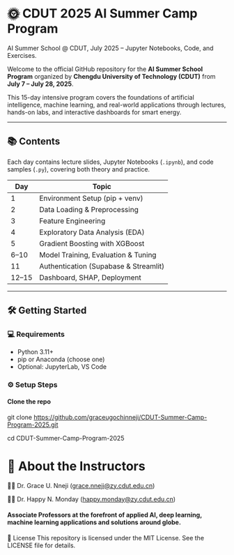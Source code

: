 # 🌞 CDUT 2025 AI Summer Camp Program
AI Summer School @ CDUT, July 2025 – Jupyter Notebooks, Code, and Exercises.

Welcome to the official GitHub repository for the **AI Summer School Program** organized by **Chengdu University of Technology (CDUT)** from **July 7 – July 28, 2025**.

This 15-day intensive program covers the foundations of artificial intelligence, machine learning, and real-world applications through lectures, hands-on labs, and interactive dashboards for smart energy.

---

## 📚 Contents

Each day contains lecture slides, Jupyter Notebooks (`.ipynb`), and code samples (`.py`), covering both theory and practice.

| Day | Topic                                | 
|-----|--------------------------------------|
| 1   | Environment Setup (pip + venv)       | 
| 2   | Data Loading & Preprocessing         | 
| 3   | Feature Engineering                  |
| 4   | Exploratory Data Analysis (EDA)      | 
| 5   | Gradient Boosting with XGBoost       | 
| 6–10| Model Training, Evaluation & Tuning  | 
| 11  | Authentication (Supabase & Streamlit)| 
| 12–15| Dashboard, SHAP, Deployment         | 

---

## 🛠 Getting Started

### 💻 Requirements

- Python 3.11+
- pip or Anaconda (choose one)
- Optional: JupyterLab, VS Code

### ⚙️ Setup Steps

#### Clone the repo
git clone https://github.com/graceugochinneji/CDUT-Summer-Camp-Program-2025.git

cd CDUT-Summer-Camp-Program-2025


# 🧠 About the Instructors
👩‍🏫 Dr. Grace U. Nneji (grace.nneji@zy.cdut.edu.cn)

👨‍🏫 Dr. Happy N. Monday (happy.monday@zy.cdut.edu.cn)

#### Associate Professors at the forefront of applied AI, deep learning, machine learning applications and solutions around globe.

📄 License
This repository is licensed under the MIT License. See the LICENSE file for details.
